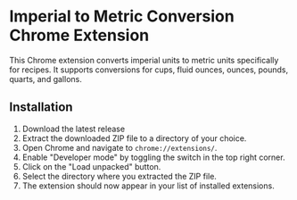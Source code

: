 # Imperial to Metric Conversion Chrome Extension

This Chrome extension converts imperial units to metric units specifically for recipes. It supports conversions for cups, fluid ounces, ounces, pounds, quarts, and gallons.

## Installation

1. Download the latest release
2. Extract the downloaded ZIP file to a directory of your choice.
3. Open Chrome and navigate to `chrome://extensions/`.
4. Enable "Developer mode" by toggling the switch in the top right corner.
5. Click on the "Load unpacked" button.
6. Select the directory where you extracted the ZIP file.
7. The extension should now appear in your list of installed extensions.